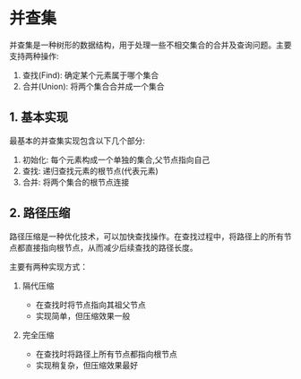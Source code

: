 # 并查集

并查集是一种树形的数据结构，用于处理一些不相交集合的合并及查询问题。主要支持两种操作:

1. 查找(Find): 确定某个元素属于哪个集合
2. 合并(Union): 将两个集合合并成一个集合

## 1. 基本实现

最基本的并查集实现包含以下几个部分:

1. 初始化: 每个元素构成一个单独的集合,父节点指向自己
2. 查找: 递归查找元素的根节点(代表元素)
3. 合并: 将两个集合的根节点连接

## 2. 路径压缩

路径压缩是一种优化技术，可以加快查找操作。在查找过程中，将路径上的所有节点都直接指向根节点，从而减少后续查找的路径长度。

主要有两种实现方式：

1. 隔代压缩
   - 在查找时将节点指向其祖父节点
   - 实现简单，但压缩效果一般

2. 完全压缩
   - 在查找时将路径上所有节点都指向根节点
   - 实现稍复杂，但压缩效果最好
